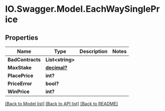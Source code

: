# IO.Swagger.Model.EachWaySinglePrice
## Properties

Name | Type | Description | Notes
------------ | ------------- | ------------- | -------------
**BadContracts** | **List&lt;string&gt;** |  | 
**MaxStake** | [**decimal?**](BigDecimal.md) |  | 
**PlacePrice** | **int?** |  | 
**PriceError** | **bool?** |  | 
**WinPrice** | **int?** |  | 

[[Back to Model list]](../README.md#documentation-for-models) [[Back to API list]](../README.md#documentation-for-api-endpoints) [[Back to README]](../README.md)

